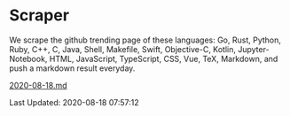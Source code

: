 # Scraper

We scrape the github trending page of these languages: Go, Rust, Python, Ruby, C++, C, Java, Shell, Makefile, Swift, Objective-C, Kotlin, Jupyter-Notebook, HTML, JavaScript, TypeScript, CSS, Vue, TeX, Markdown, and push a markdown result everyday.

[2020-08-18.md](https://github.com/yangwenmai/github-trending-backup/blob/master/2020-08-18.md)

Last Updated: 2020-08-18 07:57:12